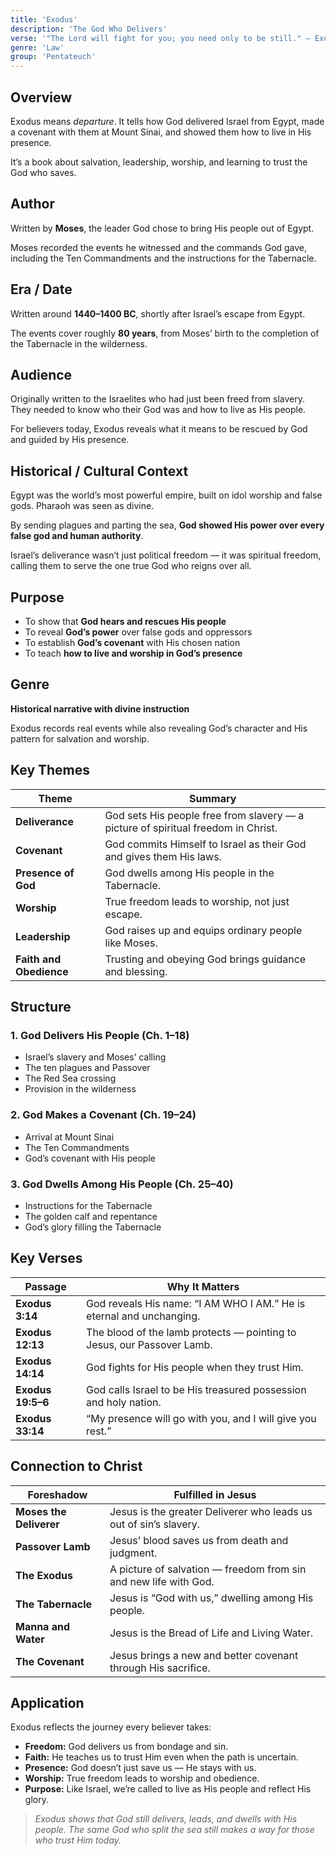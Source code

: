 ```yaml
---
title: 'Exodus'
description: 'The God Who Delivers'
verse: '"The Lord will fight for you; you need only to be still." — Exodus 14:14'
genre: 'Law'
group: 'Pentateuch'
---
```


## Overview

Exodus means *departure*. It tells how God delivered Israel from Egypt, made a covenant with them at Mount Sinai, and showed them how to live in His presence.

It’s a book about salvation, leadership, worship, and learning to trust the God who saves.

## Author

Written by **Moses**, the leader God chose to bring His people out of Egypt.

Moses recorded the events he witnessed and the commands God gave, including the Ten Commandments and the instructions for the Tabernacle.

## Era / Date

Written around **1440–1400 BC**, shortly after Israel’s escape from Egypt.

The events cover roughly **80 years**, from Moses’ birth to the completion of the Tabernacle in the wilderness.

## Audience

Originally written to the Israelites who had just been freed from slavery. They needed to know who their God was and how to live as His people.

For believers today, Exodus reveals what it means to be rescued by God and guided by His presence.

## Historical / Cultural Context

Egypt was the world’s most powerful empire, built on idol worship and false gods. Pharaoh was seen as divine.

By sending plagues and parting the sea, **God showed His power over every false god and human authority**.

Israel’s deliverance wasn’t just political freedom — it was spiritual freedom, calling them to serve the one true God who reigns over all.

## Purpose
- To show that **God hears and rescues His people**
- To reveal **God’s power** over false gods and oppressors
- To establish **God’s covenant** with His chosen nation
- To teach **how to live and worship in God’s presence**

## Genre

**Historical narrative with divine instruction**

Exodus records real events while also revealing God’s character and His pattern for salvation and worship.

## Key Themes


| Theme | Summary |
|-------|----------|
| **Deliverance** | God sets His people free from slavery — a picture of spiritual freedom in Christ. |
| **Covenant** | God commits Himself to Israel as their God and gives them His laws. |
| **Presence of God** | God dwells among His people in the Tabernacle. |
| **Worship** | True freedom leads to worship, not just escape. |
| **Leadership** | God raises up and equips ordinary people like Moses. |
| **Faith and Obedience** | Trusting and obeying God brings guidance and blessing. |

## Structure


### 1. God Delivers His People (Ch. 1–18)
- Israel’s slavery and Moses’ calling
- The ten plagues and Passover
- The Red Sea crossing
- Provision in the wilderness


### 2. God Makes a Covenant (Ch. 19–24)
- Arrival at Mount Sinai
- The Ten Commandments
- God’s covenant with His people


### 3. God Dwells Among His People (Ch. 25–40)
- Instructions for the Tabernacle
- The golden calf and repentance
- God’s glory filling the Tabernacle


## Key Verses


| Passage | Why It Matters |
|----------|----------------|
| **Exodus 3:14** | God reveals His name: “I AM WHO I AM.” He is eternal and unchanging. |
| **Exodus 12:13** | The blood of the lamb protects — pointing to Jesus, our Passover Lamb. |
| **Exodus 14:14** | God fights for His people when they trust Him. |
| **Exodus 19:5–6** | God calls Israel to be His treasured possession and holy nation. |
| **Exodus 33:14** | “My presence will go with you, and I will give you rest.” |

## Connection to Christ


| Foreshadow | Fulfilled in Jesus |
|-------------|-------------------|
| **Moses the Deliverer** | Jesus is the greater Deliverer who leads us out of sin’s slavery. |
| **Passover Lamb** | Jesus’ blood saves us from death and judgment. |
| **The Exodus** | A picture of salvation — freedom from sin and new life with God. |
| **The Tabernacle** | Jesus is “God with us,” dwelling among His people. |
| **Manna and Water** | Jesus is the Bread of Life and Living Water. |
| **The Covenant** | Jesus brings a new and better covenant through His sacrifice. |

## Application

Exodus reflects the journey every believer takes:
- **Freedom:** God delivers us from bondage and sin.
- **Faith:** He teaches us to trust Him even when the path is uncertain.
- **Presence:** God doesn’t just save us — He stays with us.
- **Worship:** True freedom leads to worship and obedience.
- **Purpose:** Like Israel, we’re called to live as His people and reflect His glory.


> *Exodus shows that God still delivers, leads, and dwells with His people. The same God who split the sea still makes a way for those who trust Him today.*
